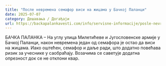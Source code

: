 ```yaml
---
title: "После невремена семафор виси на жицама у Бачкој Паланци"
date: 2025-07-07
category: Дешавања / Догађаји
url: https://backapalankavesti.com/info/servisne-informacije/posle-nevremena-semafor-visi-na-zicama-u-backoj-palanci/
---
```


БАЧКА ПАЛАНКА – На углу улица Милетићеве и Југословенске армије у Бачкој Паланци, након невремена један од семафора је остао да виси на жицама. Иако оштећен, семафор и даље ради, што додатно повећава ризик за учеснике у саобраћају. Возачима се саветује додатна опрезност док се не отклони квар.
